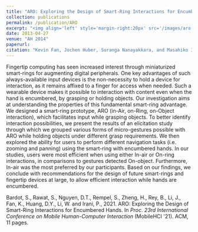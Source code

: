 ```yaml
---
title: "ARO: Exploring the Design of Smart-Ring Interactions for Encumbered Hands"
collection: publications
permalink: /publication/ARO
excerpt: "<img align='left' style='margin-right:20px' src='/images/aro.png'>Fingertip computing has the key advantages of being always available and enable interaction even when hands are encumbered. ARO is a prototype ring that explores facilitating such interactions.<br> Published at MobileHCI 2021."
date: 2013-04-27
venue: "AH 2014"
paperurl:
citation: "Kevin Fan, Jochen Huber, Suranga Nanayakkara, and Masahiko Inami. In <i>Proc. 5th Augmented Human International Conference</i> (AH '14). ACM, 8 pages."
---
```


Fingertip computing has seen increased interest through miniaturized smart-rings for augmenting digital peripherals. One key advantages of such always-available input devices is the non-necessity to hold a device for interaction, as it remains affixed to a finger for access when needed. Such a wearable device makes it possible to interaction with content even when the hand is encumbered, by grasping or holding objects. Our investigation aims at understanding the properties of this fundamental smart-ring advantage. We designed a smart-ring prototype, ARO (in-Air, on-Ring, on-Object interaction), which facilitates input while grasping objects. To better identify interaction possibilities, we present the results of an elicitation study through which we grouped various forms of micro-gestures possible with ARO while holding objects under different grasp requirements. We then explored the ability for users to perform different navigation tasks (i.e. zooming and panning) using the smart-ring with encumbered hands. In our studies, users were most efficient when using either In-air or On-ring interactions, in comparisons to gestures detected On-object. Furthermore, In-air was the most preferred by our participants. Based on our findings, we conclude with recommendations for the design of future smart-rings and fingertip devices at large, to allow efficient interaction while hands are encumbered.

Bardot, S., Rawat, S., Nguyen, D.T., Rempel, S., Zheng, H., Rey, B., Li, J., Fan, K., Huang, D.Y., Li, W. and Irani, P., 2021. ARO: Exploring the Design of Smart-Ring Interactions for Encumbered Hands. In *Proc. 23rd International Conference on Mobile Human-Computer Interaction* (MobileHCI '21). ACM, 11 pages.